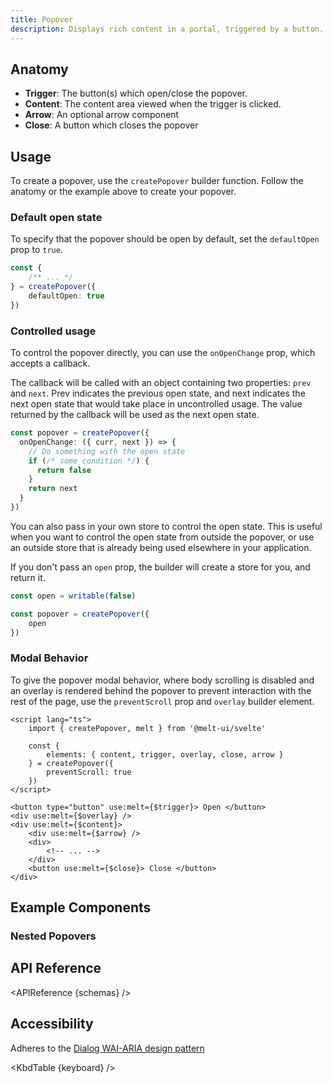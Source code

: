 ```yaml
---
title: Popover
description: Displays rich content in a portal, triggered by a button.
---
```


<script>
    import { APIReference, KbdTable, Preview } from '$docs/components' 
    export let schemas
    export let keyboard
    export let snippets
    export let previews
</script>

## Anatomy

- **Trigger**: The button(s) which open/close the popover.
- **Content**: The content area viewed when the trigger is clicked.
- **Arrow**: An optional arrow component
- **Close**: A button which closes the popover

## Usage

To create a popover, use the `createPopover` builder function. Follow the anatomy or the example
above to create your popover.

### Default open state

To specify that the popover should be open by default, set the `defaultOpen` prop to `true`.

```ts {2}
const {
	/** ... */
} = createPopover({
	defaultOpen: true
})
```

### Controlled usage

To control the popover directly, you can use the `onOpenChange` prop, which accepts a callback.

The callback will be called with an object containing two properties: `prev` and `next`. Prev
indicates the previous open state, and next indicates the next open state that would take place in
uncontrolled usage. The value returned by the callback will be used as the next open state.

```ts {2,3,4,5,6,7,8}
const popover = createPopover({
  onOpenChange: ({ curr, next }) => {
    // Do something with the open state
    if (/* some condition */) {
      return false
    }
    return next
  }
})
```

You can also pass in your own store to control the open state. This is useful when you want to
control the open state from outside the popover, or use an outside store that is already being used
elsewhere in your application.

If you don't pass an `open` prop, the builder will create a store for you, and return it.

```ts {1,4}
const open = writable(false)

const popover = createPopover({
	open
})
```

### Modal Behavior

To give the popover modal behavior, where body scrolling is disabled and an overlay is rendered
behind the popover to prevent interaction with the rest of the page, use the `preventScroll` prop
and `overlay` builder element.

```svelte
<script lang="ts">
	import { createPopover, melt } from '@melt-ui/svelte'

	const {
		elements: { content, trigger, overlay, close, arrow }
	} = createPopover({
		preventScroll: true
	})
</script>

<button type="button" use:melt={$trigger}> Open </button>
<div use:melt={$overlay} />
<div use:melt={$content}>
	<div use:melt={$arrow} />
	<div>
		<!-- ... -->
	</div>
	<button use:melt={$close}> Close </button>
</div>
```

## Example Components

### Nested Popovers

<Preview code={snippets.nested}>
    <svelte:component this={previews.nested} />
</Preview>

## API Reference

<APIReference {schemas} />

## Accessibility

Adheres to the
[Dialog WAI-ARIA design pattern](https://www.w3.org/WAI/ARIA/apg/patterns/dialogmodal)

<KbdTable {keyboard} />
